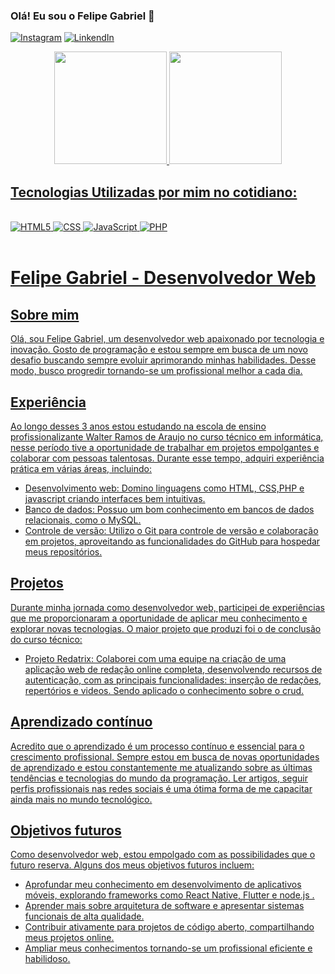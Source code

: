 ### Olá! Eu sou o Felipe Gabriel 👋
[![Instagram](https://img.shields.io/badge/Instagram-E4405F?style=for-the-badge&logo=instagram&logoColor=white)](https://www.instagram.com/felipegabriel1655/)
[![LinkendIn](https://img.shields.io/badge/LinkedIn-0077B5?style=for-the-badge&logo=linkedin&logoColor=white)](https://www.linkedin.com/in/damon-barros-a62437278/)

<div align="center">
    <a href="https://github.com/FelipeGabriel05">
    <img height="180em" src="https://github-readme-stats.vercel.app/api?username=FelipeGabriel05&show_icons=true&theme=dark&include_all_commits=true&count_private=true"/>
    <img height="180em" src="https://github-readme-stats.vercel.app/api/top-langs/?username=FelipeGabriel05&layout=compact&langs_count=7&theme=dark">
</div>

## Tecnologias Utilizadas por mim no cotidiano:

<div style="display: inline_block"><br/>
   <img alt="HTML5" src="https://img.shields.io/badge/HTML5-E34F26?style=for-the-badge&logo=html5&logoColor=white">
   <img alt="CSS" src="https://img.shields.io/badge/CSS3-1572B6?style=for-the-badge&logo=css3&logoColor=white">
   <img alt="JavaScript" src="https://img.shields.io/badge/JavaScript-F7DF1E?style=for-the-badge&logo=javascript&logoColor=black">
   <img alt="PHP" src="https://img.shields.io/badge/PHP-777BB4?style=for-the-badge&logo=php&logoColor=white">
   
</div> <br/>

# Felipe Gabriel - Desenvolvedor Web

## Sobre mim

Olá, sou Felipe Gabriel, um desenvolvedor web apaixonado por tecnologia e inovação. Gosto de programação e estou sempre em busca de um novo desafio buscando sempre evoluir aprimorando minhas habilidades. Desse modo, busco progredir tornando-se um profissional melhor a cada dia.

## Experiência

Ao longo desses 3 anos estou estudando na escola de ensino profissionalizante Walter Ramos de Araujo no curso técnico em informática, nesse período tive a oportunidade de trabalhar em projetos empolgantes e colaborar com pessoas talentosas. Durante esse tempo, adquiri experiência prática em várias áreas, incluindo:

- Desenvolvimento web: Domino linguagens como HTML, CSS,PHP e javascript criando interfaces bem intuitivas.
- Banco de dados: Possuo um bom conhecimento em bancos de dados relacionais, como o MySQL.
- Controle de versão: Utilizo o Git para controle de versão e colaboração em projetos, aproveitando as funcionalidades do GitHub para hospedar meus repositórios.

## Projetos

Durante minha jornada como desenvolvedor web, participei de experiências que me proporcionaram a oportunidade de aplicar meu conhecimento e explorar novas tecnologias. O maior projeto que produzi foi o de conclusão do curso técnico:

- Projeto Redatrix: Colaborei com uma equipe na criação de uma aplicação web de redação online completa, desenvolvendo recursos de autenticação, com as principais funcionalidades: inserção de redações, repertórios e videos. Sendo aplicado o conhecimento sobre o crud.

## Aprendizado contínuo

Acredito que o aprendizado é um processo contínuo e essencial para o crescimento profissional. Sempre estou em busca de novas oportunidades de aprendizado e estou constantemente me atualizando sobre as últimas tendências e tecnologias do mundo da programação. Ler artigos, seguir perfis profissionais nas redes sociais é uma ótima forma de me capacitar ainda mais no mundo tecnológico.

## Objetivos futuros

Como desenvolvedor web, estou empolgado com as possibilidades que o futuro reserva. Alguns dos meus objetivos futuros incluem:

- Aprofundar meu conhecimento em desenvolvimento de aplicativos móveis, explorando frameworks como React Native, Flutter e node.js .
- Aprender mais sobre arquitetura de software e apresentar sistemas funcionais de alta qualidade.
- Contribuir ativamente para projetos de código aberto, compartilhando meus projetos online.
- Ampliar meus conhecimentos tornando-se um profissional eficiente e habilidoso.

